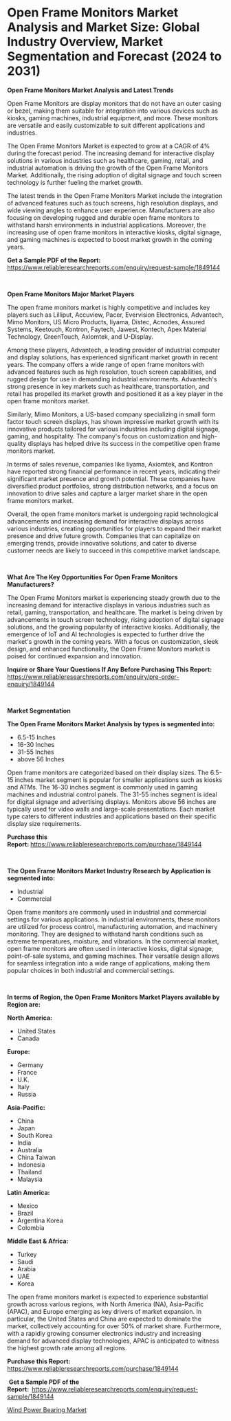 <p><h1>Open Frame Monitors Market Analysis and Market Size: Global Industry Overview, Market Segmentation and Forecast (2024 to 2031)</h1></p><p><strong>Open Frame Monitors Market Analysis and Latest Trends</strong></p>
<p><p>Open Frame Monitors are display monitors that do not have an outer casing or bezel, making them suitable for integration into various devices such as kiosks, gaming machines, industrial equipment, and more. These monitors are versatile and easily customizable to suit different applications and industries.</p><p>The Open Frame Monitors Market is expected to grow at a CAGR of 4% during the forecast period. The increasing demand for interactive display solutions in various industries such as healthcare, gaming, retail, and industrial automation is driving the growth of the Open Frame Monitors Market. Additionally, the rising adoption of digital signage and touch screen technology is further fueling the market growth.</p><p>The latest trends in the Open Frame Monitors Market include the integration of advanced features such as touch screens, high resolution displays, and wide viewing angles to enhance user experience. Manufacturers are also focusing on developing rugged and durable open frame monitors to withstand harsh environments in industrial applications. Moreover, the increasing use of open frame monitors in interactive kiosks, digital signage, and gaming machines is expected to boost market growth in the coming years.</p></p>
<p><strong>Get a Sample PDF of the Report:&nbsp;</strong> <a href="https://www.reliableresearchreports.com/enquiry/request-sample/1849144">https://www.reliableresearchreports.com/enquiry/request-sample/1849144</a></p>
<p>&nbsp;</p>
<p><strong>Open Frame Monitors Major Market Players</strong></p>
<p><p>The open frame monitors market is highly competitive and includes key players such as Lilliput, Accuview, Pacer, Evervision Electronics, Advantech, Mimo Monitors, US Micro Products, Iiyama, Distec, Acnodes, Assured Systems, Keetouch, Kontron, Faytech, Jawest, Kontech, Apex Material Technology, GreenTouch, Axiomtek, and U-Display.</p><p>Among these players, Advantech, a leading provider of industrial computer and display solutions, has experienced significant market growth in recent years. The company offers a wide range of open frame monitors with advanced features such as high resolution, touch screen capabilities, and rugged design for use in demanding industrial environments. Advantech's strong presence in key markets such as healthcare, transportation, and retail has propelled its market growth and positioned it as a key player in the open frame monitors market.</p><p>Similarly, Mimo Monitors, a US-based company specializing in small form factor touch screen displays, has shown impressive market growth with its innovative products tailored for various industries including digital signage, gaming, and hospitality. The company's focus on customization and high-quality displays has helped drive its success in the competitive open frame monitors market.</p><p>In terms of sales revenue, companies like Iiyama, Axiomtek, and Kontron have reported strong financial performance in recent years, indicating their significant market presence and growth potential. These companies have diversified product portfolios, strong distribution networks, and a focus on innovation to drive sales and capture a larger market share in the open frame monitors market.</p><p>Overall, the open frame monitors market is undergoing rapid technological advancements and increasing demand for interactive displays across various industries, creating opportunities for players to expand their market presence and drive future growth. Companies that can capitalize on emerging trends, provide innovative solutions, and cater to diverse customer needs are likely to succeed in this competitive market landscape.</p></p>
<p>&nbsp;</p>
<p><strong>What Are The Key Opportunities For Open Frame Monitors Manufacturers?</strong></p>
<p><p>The Open Frame Monitors market is experiencing steady growth due to the increasing demand for interactive displays in various industries such as retail, gaming, transportation, and healthcare. The market is being driven by advancements in touch screen technology, rising adoption of digital signage solutions, and the growing popularity of interactive kiosks. Additionally, the emergence of IoT and AI technologies is expected to further drive the market's growth in the coming years. With a focus on customization, sleek design, and enhanced functionality, the Open Frame Monitors market is poised for continued expansion and innovation.</p></p>
<p><strong>Inquire or Share Your Questions If Any Before Purchasing This Report:</strong> <a href="https://www.reliableresearchreports.com/enquiry/pre-order-enquiry/1849144">https://www.reliableresearchreports.com/enquiry/pre-order-enquiry/1849144</a></p>
<p>&nbsp;</p>
<p><strong>Market Segmentation</strong></p>
<p><strong>The Open Frame Monitors Market Analysis by types is segmented into:</strong></p>
<p><ul><li>6.5-15 Inches</li><li>16-30 Inches</li><li>31-55 Inches</li><li>above 56 Inches</li></ul></p>
<p><p>Open frame monitors are categorized based on their display sizes. The 6.5-15 inches market segment is popular for smaller applications such as kiosks and ATMs. The 16-30 inches segment is commonly used in gaming machines and industrial control panels. The 31-55 inches segment is ideal for digital signage and advertising displays. Monitors above 56 inches are typically used for video walls and large-scale presentations. Each market type caters to different industries and applications based on their specific display size requirements.</p></p>
<p><strong>Purchase this Report:&nbsp;</strong><a href="https://www.reliableresearchreports.com/purchase/1849144">https://www.reliableresearchreports.com/purchase/1849144</a></p>
<p>&nbsp;</p>
<p><strong>The Open Frame Monitors Market Industry Research by Application is segmented into:</strong></p>
<p><ul><li>Industrial</li><li>Commercial</li></ul></p>
<p><p>Open frame monitors are commonly used in industrial and commercial settings for various applications. In industrial environments, these monitors are utilized for process control, manufacturing automation, and machinery monitoring. They are designed to withstand harsh conditions such as extreme temperatures, moisture, and vibrations. In the commercial market, open frame monitors are often used in interactive kiosks, digital signage, point-of-sale systems, and gaming machines. Their versatile design allows for seamless integration into a wide range of applications, making them popular choices in both industrial and commercial settings.</p></p>
<p>&nbsp;</p>
<p><strong>In terms of Region, the Open Frame Monitors Market Players available by Region are:</strong></p>
<p>
    <p> <strong> North America: </strong>
        <ul>
            <li>United States</li>
            <li>Canada</li>
        </ul>
        </p> 
    <p> <strong> Europe: </strong>
        <ul>
            <li>Germany</li>
            <li>France</li>
            <li>U.K.</li>
            <li>Italy</li>
            <li>Russia</li>
        </ul>
        </p> 
    <p> <strong> Asia-Pacific: </strong>
        <ul>
            <li>China</li>
            <li>Japan</li>
            <li>South Korea</li>
            <li>India</li>
            <li>Australia</li>
            <li>China Taiwan</li>
            <li>Indonesia</li>
            <li>Thailand</li>
            <li>Malaysia</li>
        </ul>
        </p> 
    <p> <strong> Latin America: </strong>
        <ul>
            <li>Mexico</li>
            <li>Brazil</li>
            <li>Argentina Korea</li>
            <li>Colombia</li>
        </ul>
        </p> 
    <p> <strong> Middle East & Africa: </strong>
        <ul>
            <li>Turkey</li>
            <li>Saudi</li>
            <li>Arabia</li>
            <li>UAE</li>
            <li>Korea</li>
        </ul>
    </p>
    </p>
<p><p>The open frame monitors market is expected to experience substantial growth across various regions, with North America (NA), Asia-Pacific (APAC), and Europe emerging as key drivers of market expansion. In particular, the United States and China are expected to dominate the market, collectively accounting for over 50% of market share. Furthermore, with a rapidly growing consumer electronics industry and increasing demand for advanced display technologies, APAC is anticipated to witness the highest growth rate among all regions.</p></p>
<p><strong>Purchase this Report: </strong><a href="https://www.reliableresearchreports.com/purchase/1849144">https://www.reliableresearchreports.com/purchase/1849144</a></p>
<p>&nbsp;<strong>Get a Sample PDF of the Report:&nbsp;&nbsp;</strong><a href="https://www.reliableresearchreports.com/enquiry/request-sample/1849144">https://www.reliableresearchreports.com/enquiry/request-sample/1849144</a></p>
<p><strong></strong></p>
<p><p><a href="https://gamy-alyssum-396.notion.site/Global-Wind-Power-Bearing-Market-Size-and-Market-Trends-Insights-and-Projections-from-2024-to-2031-e76ce89a0fc64800988f40e14f45483f">Wind Power Bearing Market</a></p></p>
